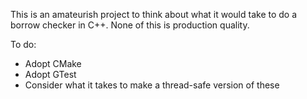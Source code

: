 This is an amateurish project to think about what it would take to do a borrow checker in C++. None of this is production quality.

To do:

* Adopt CMake
* Adopt GTest
* Consider what it takes to make a thread-safe version of these
